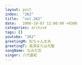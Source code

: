 ```yaml
---
layout: post
index:  "262"
title:  "vol.262"
date:   2006-10-07 12:00:00 +0300
categories: archive
tags: []
youtube: "262"
greetingM: 松ちゃん太夫
greetingT: 高須または光聖
songName: なみだ恋
singer: 八代亜紀
---
```

